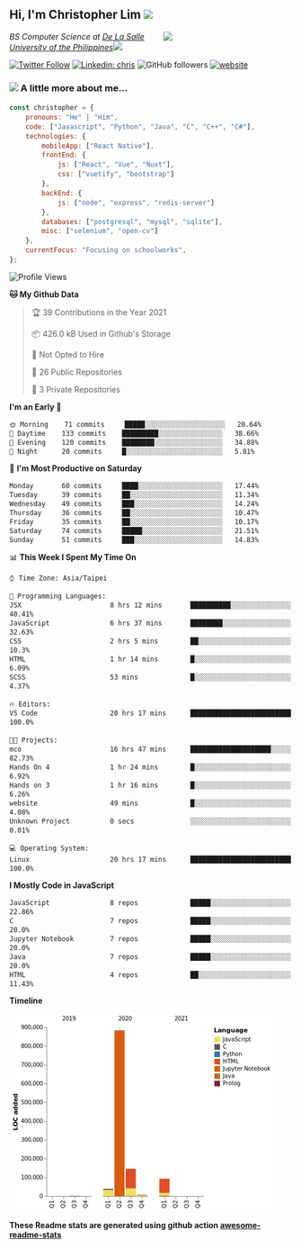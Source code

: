 <h2>Hi, I'm Christopher Lim <img src="https://media3.giphy.com/media/r3SVtaGUukD5V6UjzP/giphy.gif" width="50" /></h2>
<img align='right' src="https://media.giphy.com/media/M9gbBd9nbDrOTu1Mqx/giphy.gif" width="230">
<p><em>BS Computer Science at <a href="https://www.dlsu.edu.ph/">De La Salle University of the Philippines</a><img src="https://media.giphy.com/media/WUlplcMpOCEmTGBtBW/giphy.gif" width="30"> 
</em></p>

[![Twitter Follow](https://img.shields.io/twitter/follow/ClovesJL?label=Follow)](https://twitter.com/intent/follow?screen_name=ClovesJL)
[![Linkedin: chris](https://img.shields.io/badge/-chris-blue?style=flat-square&logo=Linkedin&logoColor=white&link=https://www.linkedin.com/in/christopher-lim-122831183/)](https://www.linkedin.com/in/christopher-lim-122831183/)
![GitHub followers](https://img.shields.io/github/followers/cc-visionary?label=Follow&style=social)
[![website](https://img.shields.io/badge/Website-46a2f1.svg?&style=flat-square&logo=Google-Chrome&logoColor=white&link=http://christopherlim.surge.sh/)](http://christopherlim.surge.sh/)

### <img src="https://media.giphy.com/media/VgCDAzcKvsR6OM0uWg/giphy.gif" width="50"> A little more about me...  

```javascript
const christopher = {
    pronouns: "He" | "Him",
    code: ["Javascript", "Python", "Java", "C", "C++", "C#"],
    technologies: {
        mobileApp: ["React Native"],
        frontEnd: {
            js: ["React", "Vue", "Nuxt"],
            css: ["vuetify", "bootstrap"]
        },
        backEnd: {
            js: ["node", "express", "redis-server"]
        },
        databases: ["postgresql", "mysql", "sqlite"],
        misc: ["selenium", "open-cv"]
    },
    currentFocus: "Focusing on schoolworks",
};
```

<!--START_SECTION:waka-->
![Profile Views](http://img.shields.io/badge/Profile%20Views-74-blue)

**🐱 My Github Data** 

> 🏆 39 Contributions in the Year 2021
 > 
> 📦 426.0 kB Used in Github's Storage 
 > 
> 🚫 Not Opted to Hire
 > 
> 📜 26 Public Repositories 
 > 
> 🔑 3 Private Repositories  
 > 
**I'm an Early 🐤** 

```text
🌞 Morning    71 commits     █████░░░░░░░░░░░░░░░░░░░░   20.64% 
🌆 Daytime    133 commits    █████████░░░░░░░░░░░░░░░░   38.66% 
🌃 Evening    120 commits    ████████░░░░░░░░░░░░░░░░░   34.88% 
🌙 Night      20 commits     █░░░░░░░░░░░░░░░░░░░░░░░░   5.81%

```
📅 **I'm Most Productive on Saturday** 

```text
Monday       60 commits     ████░░░░░░░░░░░░░░░░░░░░░   17.44% 
Tuesday      39 commits     ██░░░░░░░░░░░░░░░░░░░░░░░   11.34% 
Wednesday    49 commits     ███░░░░░░░░░░░░░░░░░░░░░░   14.24% 
Thursday     36 commits     ██░░░░░░░░░░░░░░░░░░░░░░░   10.47% 
Friday       35 commits     ██░░░░░░░░░░░░░░░░░░░░░░░   10.17% 
Saturday     74 commits     █████░░░░░░░░░░░░░░░░░░░░   21.51% 
Sunday       51 commits     ███░░░░░░░░░░░░░░░░░░░░░░   14.83%

```


📊 **This Week I Spent My Time On** 

```text
⌚︎ Time Zone: Asia/Taipei

💬 Programming Languages: 
JSX                      8 hrs 12 mins       ██████████░░░░░░░░░░░░░░░   40.41% 
JavaScript               6 hrs 37 mins       ████████░░░░░░░░░░░░░░░░░   32.63% 
CSS                      2 hrs 5 mins        ██░░░░░░░░░░░░░░░░░░░░░░░   10.3% 
HTML                     1 hr 14 mins        █░░░░░░░░░░░░░░░░░░░░░░░░   6.09% 
SCSS                     53 mins             █░░░░░░░░░░░░░░░░░░░░░░░░   4.37%

🔥 Editors: 
VS Code                  20 hrs 17 mins      █████████████████████████   100.0%

🐱‍💻 Projects: 
mco                      16 hrs 47 mins      ████████████████████░░░░░   82.73% 
Hands On 4               1 hr 24 mins        █░░░░░░░░░░░░░░░░░░░░░░░░   6.92% 
Hands on 3               1 hr 16 mins        █░░░░░░░░░░░░░░░░░░░░░░░░   6.26% 
website                  49 mins             █░░░░░░░░░░░░░░░░░░░░░░░░   4.08% 
Unknown Project          0 secs              ░░░░░░░░░░░░░░░░░░░░░░░░░   0.01%

💻 Operating System: 
Linux                    20 hrs 17 mins      █████████████████████████   100.0%

```

**I Mostly Code in JavaScript** 

```text
JavaScript               8 repos             █████░░░░░░░░░░░░░░░░░░░░   22.86% 
C                        7 repos             █████░░░░░░░░░░░░░░░░░░░░   20.0% 
Jupyter Notebook         7 repos             █████░░░░░░░░░░░░░░░░░░░░   20.0% 
Java                     7 repos             █████░░░░░░░░░░░░░░░░░░░░   20.0% 
HTML                     4 repos             ██░░░░░░░░░░░░░░░░░░░░░░░   11.43%

```


**Timeline**

![Chart not found](https://raw.githubusercontent.com/cc-visionary/cc-visionary/master/charts/bar_graph.png) 


<!--END_SECTION:waka-->

**These Readme stats are generated using github action [awesome-readme-stats](https://github.com/anmol098/waka-readme-stats)**
